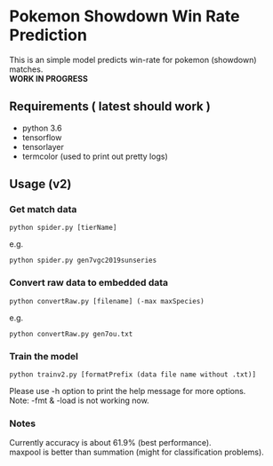 # Pokemon Showdown Win Rate Prediction

This is an simple model predicts win-rate for pokemon (showdown) matches.  
**WORK IN PROGRESS**

## Requirements ( latest should work )
* python 3.6  
* tensorflow  
* tensorlayer  
* termcolor (used to print out pretty logs)

## Usage (v2)
### Get match data

`python spider.py [tierName]`  

e.g.

`python spider.py gen7vgc2019sunseries`

### Convert raw data to embedded data

`python convertRaw.py [filename] (-max maxSpecies)`

e.g.

`python convertRaw.py gen7ou.txt`

### Train the model

`python trainv2.py [formatPrefix (data file name without .txt)]`

Please use -h option to print the help message for more options.  
Note: -fmt & -load is not working now.

### Notes

Currently accuracy is about 61.9% (best performance).  
maxpool is better than summation (might for classification problems).
